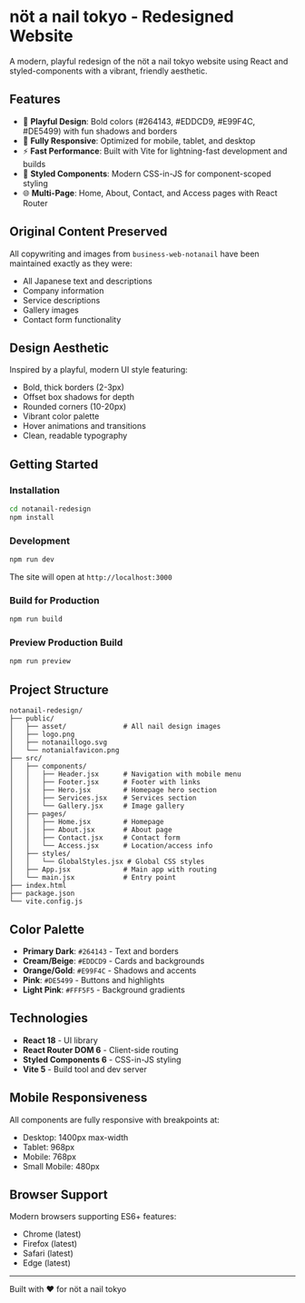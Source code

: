 # nöt a nail tokyo - Redesigned Website

A modern, playful redesign of the nöt a nail tokyo website using React and styled-components with a vibrant, friendly aesthetic.

## Features

- 🎨 **Playful Design**: Bold colors (#264143, #EDDCD9, #E99F4C, #DE5499) with fun shadows and borders
- 📱 **Fully Responsive**: Optimized for mobile, tablet, and desktop
- ⚡ **Fast Performance**: Built with Vite for lightning-fast development and builds
- 💅 **Styled Components**: Modern CSS-in-JS for component-scoped styling
- 🌐 **Multi-Page**: Home, About, Contact, and Access pages with React Router

## Original Content Preserved

All copywriting and images from `business-web-notanail` have been maintained exactly as they were:
- All Japanese text and descriptions
- Company information
- Service descriptions
- Gallery images
- Contact form functionality

## Design Aesthetic

Inspired by a playful, modern UI style featuring:
- Bold, thick borders (2-3px)
- Offset box shadows for depth
- Rounded corners (10-20px)
- Vibrant color palette
- Hover animations and transitions
- Clean, readable typography

## Getting Started

### Installation

```bash
cd notanail-redesign
npm install
```

### Development

```bash
npm run dev
```

The site will open at `http://localhost:3000`

### Build for Production

```bash
npm run build
```

### Preview Production Build

```bash
npm run preview
```

## Project Structure

```
notanail-redesign/
├── public/
│   ├── asset/              # All nail design images
│   ├── logo.png
│   ├── notanaillogo.svg
│   └── notanialfavicon.png
├── src/
│   ├── components/
│   │   ├── Header.jsx      # Navigation with mobile menu
│   │   ├── Footer.jsx      # Footer with links
│   │   ├── Hero.jsx        # Homepage hero section
│   │   ├── Services.jsx    # Services section
│   │   └── Gallery.jsx     # Image gallery
│   ├── pages/
│   │   ├── Home.jsx        # Homepage
│   │   ├── About.jsx       # About page
│   │   ├── Contact.jsx     # Contact form
│   │   └── Access.jsx      # Location/access info
│   ├── styles/
│   │   └── GlobalStyles.jsx # Global CSS styles
│   ├── App.jsx             # Main app with routing
│   └── main.jsx            # Entry point
├── index.html
├── package.json
└── vite.config.js
```

## Color Palette

- **Primary Dark**: `#264143` - Text and borders
- **Cream/Beige**: `#EDDCD9` - Cards and backgrounds
- **Orange/Gold**: `#E99F4C` - Shadows and accents
- **Pink**: `#DE5499` - Buttons and highlights
- **Light Pink**: `#FFF5F5` - Background gradients

## Technologies

- **React 18** - UI library
- **React Router DOM 6** - Client-side routing
- **Styled Components 6** - CSS-in-JS styling
- **Vite 5** - Build tool and dev server

## Mobile Responsiveness

All components are fully responsive with breakpoints at:
- Desktop: 1400px max-width
- Tablet: 968px
- Mobile: 768px
- Small Mobile: 480px

## Browser Support

Modern browsers supporting ES6+ features:
- Chrome (latest)
- Firefox (latest)
- Safari (latest)
- Edge (latest)

---

Built with ❤️ for nöt a nail tokyo